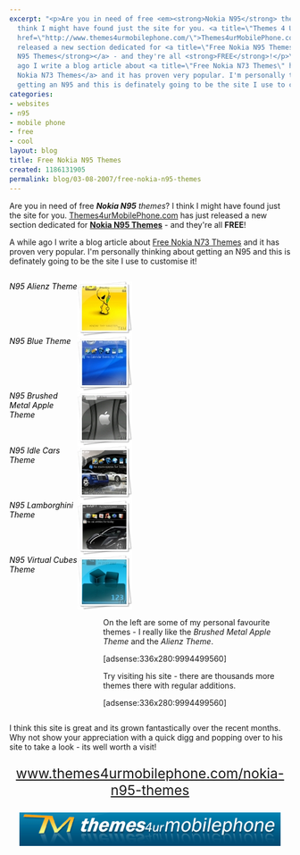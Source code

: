 ```yaml
---
excerpt: "<p>Are you in need of free <em><strong>Nokia N95</strong> themes</em>? I
  think I might have found just the site for you. <a title=\"Themes 4 Ur Mobile Phone\"
  href=\"http://www.themes4urmobilephone.com/\">Themes4urMobilePhone.com</a> has just
  released a new section dedicated for <a title=\"Free Nokia N95 Themes\" href=\"http://www.themes4urmobilephone.com/nokia-n95-themes\"><strong>Nokia
  N95 Themes</strong></a> - and they're all <strong>FREE</strong>!</p>\r\n<p>A while
  ago I write a blog article about <a title=\"Free Nokia N73 Themes\" href=\"http://www.thingy-ma-jig.co.uk/blog/05-04-2007/free-nokia-n73-themes\">Free
  Nokia N73 Themes</a> and it has proven very popular. I'm personally thinking about
  getting an N95 and this is definately going to be the site I use to customise it!</p>\r\n"
categories:
- websites
- n95
- mobile phone
- free
- cool
layout: blog
title: Free Nokia N95 Themes
created: 1186131905
permalink: blog/03-08-2007/free-nokia-n95-themes
---
```

<p>Are you in need of free <em><strong>Nokia N95</strong> themes</em>? I think I might have found just the site for you. <a title="Themes 4 Ur Mobile Phone" href="http://www.themes4urmobilephone.com/">Themes4urMobilePhone.com</a> has just released a new section dedicated for <a title="Free Nokia N95 Themes" href="http://www.themes4urmobilephone.com/nokia-n95-themes"><strong>Nokia N95 Themes</strong></a> - and they're all <strong>FREE</strong>!</p>
<p>A while ago I write a blog article about <a title="Free Nokia N73 Themes" href="http://www.thingy-ma-jig.co.uk/blog/05-04-2007/free-nokia-n73-themes">Free Nokia N73 Themes</a> and it has proven very popular. I'm personally thinking about getting an N95 and this is definately going to be the site I use to customise it!</p>
<!--break-->
<div style="width: 220px; float: left;">
<div style="clear: right;"><img width="98" height="98" alt="N95 Alienz Theme" src="/sites/thingy-ma-jig.co.uk/files/n95-alienz.jpg" style="float: right;" />
<p style="color: rgb(0, 0, 0);"><em>N95 Alienz Theme</em></p>
</div>
<div style="clear: right;"><img width="98" height="98" alt="N95 Blue Theme" src="/sites/thingy-ma-jig.co.uk/files/n95-blue.jpg" style="float: right;" />
<p style="color: rgb(0, 0, 0);"><em>N95 Blue Theme</em></p>
</div>
<div style="clear: right;"><img width="98" height="98" alt="N95 Brushed Metal Apple Theme" src="/sites/thingy-ma-jig.co.uk/files/n95-brushed-metal-apple.jpg" style="float: right;" />
<p style="color: rgb(0, 0, 0);"><em>N95 Brushed Metal Apple Theme</em></p>
</div>
<div style="clear: right;"><img width="98" height="98" alt="N95 Idle Cars Theme" src="/sites/thingy-ma-jig.co.uk/files/n95-idle-cars.jpg" style="float: right;" />
<p style="color: rgb(0, 0, 0);"><em>N95 Idle Cars Theme</em></p>
</div>
<div style="clear: right;"><img width="98" height="98" alt="N95 Lamborghini Theme" src="/sites/thingy-ma-jig.co.uk/files/n95-lamborghini-3.jpg" style="float: right;" />
<p style="color: rgb(0, 0, 0);"><em>N95 Lamborghini Theme</em></p>
</div>
<div style="clear: right;"><img width="98" height="98" alt="N95 Virtual Cubes Theme" src="/sites/thingy-ma-jig.co.uk/files/n95-virtual-cubes.jpg" style="float: right;" />
<p style="color: rgb(0, 0, 0);"><em>N95 Virtual Cubes Theme</em></p>
</div>
</div>
<div style="float: right; width: 336px;">
<p>On the left are some of my personal favourite themes - I really like the <em>Brushed Metal Apple Theme</em> and the <em>Alienz Theme</em>.</p>
<p>[adsense:336x280:9994499560]</p>
<p>Try visiting his site - there are thousands more themes there with regular additions.</p>
<p>[adsense:336x280:9994499560]</p>
</div>
<div style="clear: both;"><!-- --></div>
<p>I think this site is great and its grown fantastically over the recent months. Why not show your appreciation with a quick digg and popping over to his site to take a look - its well worth a visit!</p>
<p style="font-size: 1.75em; text-align: center;"><a href="http://www.themes4urmobilephone.com/nokia-n95-themes">www.themes4urmobilephone.com/nokia-n95-themes</a></p>
<p style="text-align: center;"><a title="Theme 4 Ur Mobile Phone" href="http://www.themes4urmobilephone.com/"><img width="468" height="60" border="0" alt="Theme 4 Ur Mobile Phone Logo" title="Theme 4 Ur Mobile Phone" src="/sites/thingy-ma-jig.co.uk/files/themes4urmobilephone.png" /></a></p>
